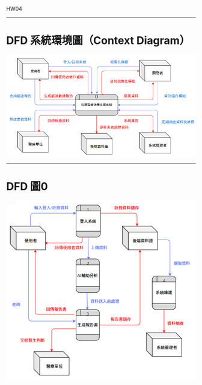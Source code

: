 HW04

---

# DFD 系統環境圖（Context Diagram）

![系統環境圖](./picture/hw04_1.png)

---

# DFD 圖0

![DFD 圖0](./picture/hw04_2.png)
